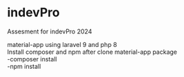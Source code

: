 # indevPro
Assesment for indevPro 2024

material-app using laravel 9 and php 8\
Install composer and npm after clone material-app package\
-composer install\
-npm install
